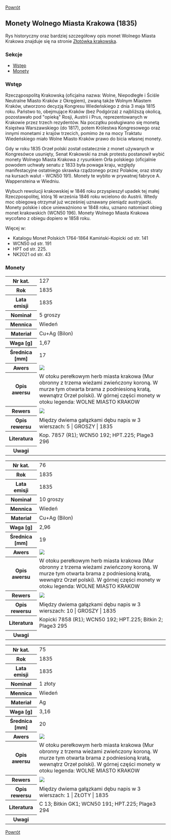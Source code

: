 [Powrót](../)


## Monety Wolnego Miasta Krakowa (1835) 

Rys historyczny oraz bardziej szczegółowy opis monet Wolnego Miasta Krakowa znajduje się na stronie [Złotówka krakowska](https://pl.wikipedia.org/wiki/Z%C5%82ot%C3%B3wka_krakowska).

### Sekcje
- [Wstęp](#m1)
- [Monety](#m2)


<a id='m1'></a>
### Wstęp
Rzecząpospolitą Krakowską (oficjalna nazwa: Wolne, Niepodległe i Ściśle Neutralne Miasto Kraków z Okręgiem), zwaną także Wolnym Miastem Kraków, utworzono decyzją Kongresu Wiedeńskiego z dnia 3 maja 1815 roku. Państwo to, obejmujące Kraków (bez Podgórza) z najbliższą okolicą, pozostawało pod "opieką" Rosji, Austrii i Prus, reprezentowanych w Krakowie przez trzech rezydentów. Na początku posługiwano się monetą Księstwa Warszawskiego (do 1817), potem Królestwa Kongresowego oraz innymi monetami z krajów trzecich, pomimo że na mocy Traktatu Wiedeńskiego miało Wolne Miasto Kraków prawo do bicia własnej monety.

Gdy w roku 1835 Orzeł polski został ostatecznie z monet używanych w Kongresówce usunięty, Senat Krakowski na znak protestu postanowił wybić monety Wolnego Miasta Krakowa z rysunkiem Orła polskiego (oficjalnie powodem uchwały senatu z 1833 była powaga kraju, względy manifestacyjne ostatniego skrawka rządzonego przez Polaków, oraz straty na kursach walut - WCN50 191). Monety te wybito w prywatnej fabryce A. Wappensteina w Wiedniu.

Wybuch rewolucji krakowskiej w 1846 roku przyspieszył upadek tej małej Rzeczpospolitej, którą 16 września 1846 roku wcielono do Austrii. Wtedy moc obiegową otrzymał już wcześniej uznawany pieniądz austryjacki. Monety polskie i obce unieważniono w 1848 roku, uznano natomiast obieg monet krakowskich (WCN50 196). Monety Wolnego Miasta Krakowa wycofano z obiegu dopiero w 1858 roku.

Więcej w:
- Katalogu Monet Polskich 1764-1864 Kamiński-Kopicki od str. 141
- WCN50 od str. 191
- HPT od str. 225.
- NK2021 od str. 43


<a id='m2'></a>
### Monety

<table class="center">
  <tr>
    <th>Nr kat.</th>
    <td>127</td>
  </tr>
  <tr>
    <th>Rok</th>
    <td>1835</td>
  </tr>
  <tr>
    <th>Lata emisji</th>
    <td>1835</td>
  </tr>
  <tr>
    <th>Nominał</th>
    <td>5 groszy</td>
  </tr>
  <tr>
    <th>Mennica</th>
    <td>Wiedeń</td>
  </tr>
  <tr>
    <th>Materiał</th>
    <td>Cu+Ag (Bilon)</td>
  </tr>
  <tr>
    <th>Waga [g]</th>
    <td>1,67</td>
  </tr>
  <tr>
    <th>Średnica [mm]</th>
    <td>17</td>
  </tr>
  <tr>
    <th>Awers</th>
    <td><img src="images/0127 - 1835 - 5 groszy - Wolne Miasto Krakow - awers.jpg"/></td>
  </tr>
  <tr>
    <th>Opis awersu</th>
    <td>W otoku perełkowym herb miasta krakowa (Mur obronny z trzema wieżami zwieńczony koroną. W murze tym otwarta brama z podniesioną kratą, wewnątrz Orzeł polski). W górnej części monety w otoku legenda: WOLNE MIASTO KRAKOW</td>
  </tr>
  <tr>
    <th>Rewers</th>
    <td><img src="images/0127 - 1835 - 5 groszy - Wolne Miasto Krakow - rewers.jpg"/></td>
  </tr>
  <tr>
    <th>Opis rewersu</th>
    <td>Między dwiema gałązkami dębu napis w 3 wierszach: 5 | GROSZY | 1835</td>
  </tr>
  <tr>
    <th>Literatura</th>
    <td>Kop. 7857 (R1); WCN50 192; HPT.225; Plage3 296</td>
  </tr>
  <tr>
    <th>Uwagi</th>
    <td></td>
  </tr>
</table>

<table class="center">
  <tr>
    <th>Nr kat.</th>
    <td>76</td>
  </tr>
  <tr>
    <th>Rok</th>
    <td>1835</td>
  </tr>
  <tr>
    <th>Lata emisji</th>
    <td>1835</td>
  </tr>
  <tr>
    <th>Nominał</th>
    <td>10 groszy</td>
  </tr>
  <tr>
    <th>Mennica</th>
    <td>Wiedeń</td>
  </tr>
  <tr>
    <th>Materiał</th>
    <td>Cu+Ag (Bilon)</td>
  </tr>
  <tr>
    <th>Waga [g]</th>
    <td>2,96</td>
  </tr>
  <tr>
    <th>Średnica [mm]</th>
    <td>19</td>
  </tr>
  <tr>
    <th>Awers</th>
    <td><img src="images/0076 - 1835 - 10 groszy - Wolne Miasto Krakow - awers.jpg"/></td>
  </tr>
  <tr>
    <th>Opis awersu</th>
    <td>W otoku perełkowym herb miasta krakowa (Mur obronny z trzema wieżami zwieńczony koroną. W murze tym otwarta brama z podniesioną kratą, wewnątrz Orzeł polski). W górnej części monety w otoku legenda: WOLNE MIASTO KRAKOW</td>
  </tr>
  <tr>
    <th>Rewers</th>
    <td><img src="images/0076 - 1835 - 10 groszy - Wolne Miasto Krakow - rewers.jpg"/></td>
  </tr>
  <tr>
    <th>Opis rewersu</th>
    <td>Między dwiema gałązkami dębu napis w 3 wierszach: 10 | GROSZY | 1835</td>
  </tr>
  <tr>
    <th>Literatura</th>
    <td>Kopicki 7858 (R1);  WCN50 192; HPT.225; Bitkin 2; Plage3 295</td>
  </tr>
  <tr>
    <th>Uwagi</th>
    <td></td>
  </tr>
</table>

<table class="center">
  <tr>
    <th>Nr kat.</th>
    <td>75</td>
  </tr>
  <tr>
    <th>Rok</th>
    <td>1835</td>
  </tr>
  <tr>
    <th>Lata emisji</th>
    <td>1835</td>
  </tr>
  <tr>
    <th>Nominał</th>
    <td>1 złoty</td>
  </tr>
  <tr>
    <th>Mennica</th>
    <td>Wiedeń</td>
  </tr>
  <tr>
    <th>Materiał</th>
    <td>Ag</td>
  </tr>
  <tr>
    <th>Waga [g]</th>
    <td>3,16</td>
  </tr>
  <tr>
    <th>Średnica [mm]</th>
    <td>20</td>
  </tr>
  <tr>
    <th>Awers</th>
    <td><img src="images/0075 - 1835 - 1 zloty - Wolne Miasto Krakow - awers.jpg"/></td>
  </tr>
  <tr>
    <th>Opis awersu</th>
    <td>W otoku perełkowym herb miasta krakowa (Mur obronny z trzema wieżami zwieńczony koroną. W murze tym otwarta brama z podniesioną kratą, wewnątrz Orzeł polski). W górnej części monety w otoku legenda: WOLNE MIASTO KRAKOW</td>
  </tr>
  <tr>
    <th>Rewers</th>
    <td><img src="images/0075 - 1835 - 1 zloty - Wolne Miasto Krakow - rewers.jpg"/></td>
  </tr>
  <tr>
    <th>Opis rewersu</th>
    <td>Między dwiema gałązkami dębu napis w 3 wierszach: 1 | ZŁOTY | 1835</td>
  </tr>
  <tr>
    <th>Literatura</th>
    <td>C 13; Bitkin GK1; WCN50 191; HPT.225; Plage3 294</td>
  </tr>
  <tr>
    <th>Uwagi</th>
    <td></td>
  </tr>
</table>


[Powrót](../)